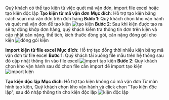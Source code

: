 Quý khách có thể tạo kiện từ việc quét mã vận đơn, import file excel hoặc tạo kiện độc lập
**Tạo kiện từ mã vận đơn**
**Mục đích**: Hỗ trợ tạo kiện bằng cách scan mã vận đơn trên đơn hàng
**Bước 1**: Quý khách chọn kho vận hành và quét mã vận đơn để tạo kiện
![tạo kiện](https://user-images.githubusercontent.com/75357871/100954975-3ea74880-3548-11eb-81a4-34e70db62a04.png)
**Bước 2**: Sau khi kiện được tạo ra sẽ tự động khớp đơn hàng, quý khách kiểm tra thông tin đơn trên kiện và cập nhật cân nặng, thể tích, kích thước đóng gói, cân nặng đóng gói cho kiện
![đóng gói kiện](https://user-images.githubusercontent.com/75357871/100955243-bd9c8100-3548-11eb-9ae6-1b6c3c01716c.png)

**Import kiện từ file excel**
**Mục đích**: Hỗ trợ tạo đồng thời nhiều kiện bằng mã vận đơn từ file excel
**Bước 1**: Quý khách tải xuống file mẫu trên hệ thống sau đó cập nhật thông tin vào file excel
![import tạo kiện](https://user-images.githubusercontent.com/75357871/100956052-44059280-354a-11eb-9921-3505d58df555.png)
**Bước 2**: Quý khách chọn kho vận hành sau đó chọn file cần import để import tạo kiện
![import kiện](https://user-images.githubusercontent.com/75357871/100955756-b1fd8a00-3549-11eb-8a13-db93e6b146a2.png)

**Tạo kiện độc lập**
**Mục đích**: Hỗ trợ tạo kiện không có mã vận đơn
Từ màn hình tạo kiện, Quý khách chọn kho vận hành và click chọn "Tạo kiện độc lập", sau đó nhập thông tin cho kiện độc lập
![kiện độc lập](https://user-images.githubusercontent.com/75357871/100956462-140abf00-354b-11eb-9d44-49cff0aed06b.png)
